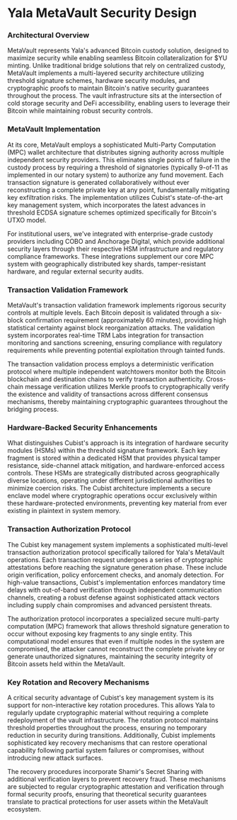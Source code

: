 # Yala MetaVault Security Design

### Architectural Overview

MetaVault represents Yala's advanced Bitcoin custody solution, designed to maximize security while enabling seamless Bitcoin collateralization for $YU minting. Unlike traditional bridge solutions that rely on centralized custody, MetaVault implements a multi-layered security architecture utilizing threshold signature schemes, hardware security modules, and cryptographic proofs to maintain Bitcoin's native security guarantees throughout the process. The vault infrastructure sits at the intersection of cold storage security and DeFi accessibility, enabling users to leverage their Bitcoin while maintaining robust security controls.

### MetaVault Implementation

At its core, MetaVault employs a sophisticated Multi-Party Computation (MPC) wallet architecture that distributes signing authority across multiple independent security providers. This eliminates single points of failure in the custody process by requiring a threshold of signatories (typically 9-of-11 as implemented in our notary system) to authorize any fund movement. Each transaction signature is generated collaboratively without ever reconstructing a complete private key at any point, fundamentally mitigating key exfiltration risks. The implementation utilizes Cubist's state-of-the-art key management system, which incorporates the latest advances in threshold ECDSA signature schemes optimized specifically for Bitcoin's UTXO model.

For institutional users, we've integrated with enterprise-grade custody providers including COBO and Anchorage Digital, which provide additional security layers through their respective HSM infrastructure and regulatory compliance frameworks. These integrations supplement our core MPC system with geographically distributed key shards, tamper-resistant hardware, and regular external security audits.

### Transaction Validation Framework

MetaVault's transaction validation framework implements rigorous security controls at multiple levels. Each Bitcoin deposit is validated through a six-block confirmation requirement (approximately 60 minutes), providing high statistical certainty against block reorganization attacks. The validation system incorporates real-time TRM Labs integration for transaction monitoring and sanctions screening, ensuring compliance with regulatory requirements while preventing potential exploitation through tainted funds.

The transaction validation process employs a deterministic verification protocol where multiple independent watchtowers monitor both the Bitcoin blockchain and destination chains to verify transaction authenticity. Cross-chain message verification utilizes Merkle proofs to cryptographically verify the existence and validity of transactions across different consensus mechanisms, thereby maintaining cryptographic guarantees throughout the bridging process.

### Hardware-Backed Security Enhancements

What distinguishes Cubist's approach is its integration of hardware security modules (HSMs) within the threshold signature framework. Each key fragment is stored within a dedicated HSM that provides physical tamper resistance, side-channel attack mitigation, and hardware-enforced access controls. These HSMs are strategically distributed across geographically diverse locations, operating under different jurisdictional authorities to minimize coercion risks. The Cubist architecture implements a secure enclave model where cryptographic operations occur exclusively within these hardware-protected environments, preventing key material from ever existing in plaintext in system memory.

### Transaction Authorization Protocol

The Cubist key management system implements a sophisticated multi-level transaction authorization protocol specifically tailored for Yala's MetaVault operations. Each transaction request undergoes a series of cryptographic attestations before reaching the signature generation phase. These include origin verification, policy enforcement checks, and anomaly detection. For high-value transactions, Cubist's implementation enforces mandatory time delays with out-of-band verification through independent communication channels, creating a robust defense against sophisticated attack vectors including supply chain compromises and advanced persistent threats.

The authorization protocol incorporates a specialized secure multi-party computation (MPC) framework that allows threshold signature generation to occur without exposing key fragments to any single entity. This computational model ensures that even if multiple nodes in the system are compromised, the attacker cannot reconstruct the complete private key or generate unauthorized signatures, maintaining the security integrity of Bitcoin assets held within the MetaVault.

### Key Rotation and Recovery Mechanisms

A critical security advantage of Cubist's key management system is its support for non-interactive key rotation procedures. This allows Yala to regularly update cryptographic material without requiring a complete redeployment of the vault infrastructure. The rotation protocol maintains threshold properties throughout the process, ensuring no temporary reduction in security during transitions. Additionally, Cubist implements sophisticated key recovery mechanisms that can restore operational capability following partial system failures or compromises, without introducing new attack surfaces.

The recovery procedures incorporate Shamir's Secret Sharing with additional verification layers to prevent recovery fraud. These mechanisms are subjected to regular cryptographic attestation and verification through formal security proofs, ensuring that theoretical security guarantees translate to practical protections for user assets within the MetaVault ecosystem.

